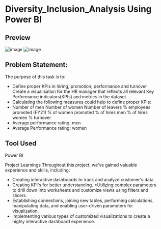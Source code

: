 # Diversity_Inclusion_Analysis Using Power BI

## Preview
![image](https://github.com/user-attachments/assets/8623355c-a8f1-4c1a-9784-e71c11c442c5)
![image](https://github.com/user-attachments/assets/9cd15fb4-e841-4c0e-9e2e-df9a92aeebd8)


## Problem Statement:
The purpose of this task is to:
* Define proper KPIs in hiring, promotion, performance and turnover Create a visualisation for the HR manager that reflects all relevant Key Performance indicators(KPIs) and metrics in the dataset. 
* Calculating the following measures could help to define proper KPIs:
* Number of men Number of women Number of leavers % employees promoted (FY21) % of women promoted % of hires men % of hires women % turnover 
* Average performance rating: men 
* Average Performance rating: women

## Tool Used
Power BI

Project Learnings
Throughout this project, we've gained valuable experience and skills, including: 
* Creating interactive dashboards to track and analyze customer's data.
* Creating KPI's for better understanding. *Utilizing complex parameters to drill down into worksheets and customize views using filters and slicers.
* Establishing connections, joining new tables, performing calculations, manipulating data, and enabling user-driven parameters for visualization.
* Implementing various types of customized visualizations to create a highly interactive dashboard experience.
